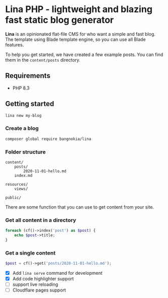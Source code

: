 # Lina PHP - lightweight and blazing fast static blog generator

**Lina** is an opinionated flat-file CMS for who want a simple and fast blog. The template using Blade template engine, so you can use all Blade features.

To help you get started, we have created a few example posts. You can find them in the `content/posts` directory.

## Requirements
- PHP 8.3

## Getting started
```bash
lina new my-blog
```

### Create a blog
```bash
composer global require bangnokia/lina
```

### Folder structure
```
content/
    posts/
        2020-11-01-hello.md
    index.md

resources/
    views/

public/
```

There are some function that you can use to get content from your site.

### Get all content in a directory
```php
foreach (cf()->index('post') as $post) {
    echo $post->title;
}
```

### Get a single content
```php
$post = cf()->get('posts/2020-11-01-hello.md');
```

- [x] Add `lina serve` command for development
- [x] Add code highlighter support
- [ ] support live reloading
- [ ] Cloudflare pages support
